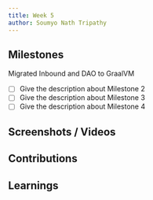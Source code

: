 ```yaml
---
title: Week 5
author: Soumyo Nath Tripathy
---
```


## Milestones
Migrated Inbound and DAO to GraalVM
- [ ] Give the description about Milestone 2
- [ ] Give the description about Milestone 3
- [ ] Give the description about Milestone 4

## Screenshots / Videos 

## Contributions

## Learnings